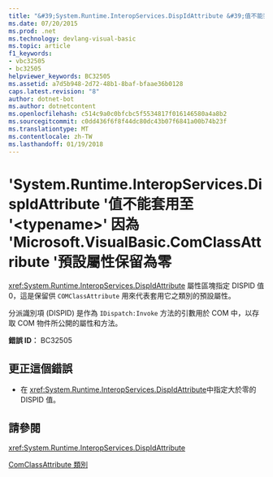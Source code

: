 ```yaml
---
title: "&#39;System.Runtime.InteropServices.DispIdAttribute &#39;值不能套用至 &#39;&lt;typename&gt;&#39; 因為 &#39;Microsoft.VisualBasic.ComClassAttribute &#39;預設屬性保留為零"
ms.date: 07/20/2015
ms.prod: .net
ms.technology: devlang-visual-basic
ms.topic: article
f1_keywords:
- vbc32505
- bc32505
helpviewer_keywords: BC32505
ms.assetid: a7d5b948-2d72-48b1-8baf-bfaae36b0128
caps.latest.revision: "8"
author: dotnet-bot
ms.author: dotnetcontent
ms.openlocfilehash: c514c9a0c0bfcbc5f5534817f016146580a4a8b2
ms.sourcegitcommit: c0dd436f6f8f44dc80dc43b07f6841a00b74b23f
ms.translationtype: MT
ms.contentlocale: zh-TW
ms.lasthandoff: 01/19/2018
---
```

# <a name="39systemruntimeinteropservicesdispidattribute39-value-cannot-be-applied-to-39lttypenamegt39-because-39microsoftvisualbasiccomclassattribute39-reserves-zero-for-the-default-property"></a>&#39;System.Runtime.InteropServices.DispIdAttribute &#39;值不能套用至 &#39;&lt;typename&gt;&#39; 因為 &#39;Microsoft.VisualBasic.ComClassAttribute &#39;預設屬性保留為零
<xref:System.Runtime.InteropServices.DispIdAttribute> 屬性區塊指定 DISPID 值 0，這是保留供 `COMClassAttribute` 用來代表套用它之類別的預設屬性。  
  
 分派識別項 (DISPID) 是作為 `IDispatch:Invoke` 方法的引數用於 COM 中，以存取 COM 物件所公開的屬性和方法。  
  
 **錯誤 ID︰** BC32505  
  
## <a name="to-correct-this-error"></a>更正這個錯誤  
  
-   在 <xref:System.Runtime.InteropServices.DispIdAttribute>中指定大於零的 DISPID 值。  
  
## <a name="see-also"></a>請參閱  
 <xref:System.Runtime.InteropServices.DispIdAttribute>  
   
   
 [ComClassAttribute 類別](http://msdn.microsoft.com/library/5c2f0835-9210-47dc-bc59-5c1769953574)

